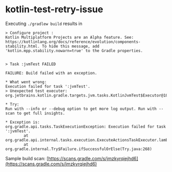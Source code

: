 # kotlin-test-retry-issue

Executing `./gradlew build` results in

```
> Configure project :
Kotlin Multiplatform Projects are an Alpha feature. See: https://kotlinlang.org/docs/reference/evolution/components-stability.html. To hide this message, add 'kotlin.mpp.stability.nowarn=true' to the Gradle properties.


> Task :jvmTest FAILED

FAILURE: Build failed with an exception.

* What went wrong:
Execution failed for task ':jvmTest'.
> Unexpected test executer: org.jetbrains.kotlin.gradle.targets.jvm.tasks.KotlinJvmTest$Executor@1073de17

* Try:
Run with --info or --debug option to get more log output. Run with --scan to get full insights.

* Exception is:
org.gradle.api.tasks.TaskExecutionException: Execution failed for task ':jvmTest'.
        at org.gradle.api.internal.tasks.execution.ExecuteActionsTaskExecuter.lambda$executeIfValid$1(ExecuteActionsTaskExecuter.java:187)
        at org.gradle.internal.Try$Failure.ifSuccessfulOrElse(Try.java:268)
```

Sample build scan: [https://scans.gradle.com/s/jmzkyrqiejhd6](https://scans.gradle.com/s/jmzkyrqiejhd6)
